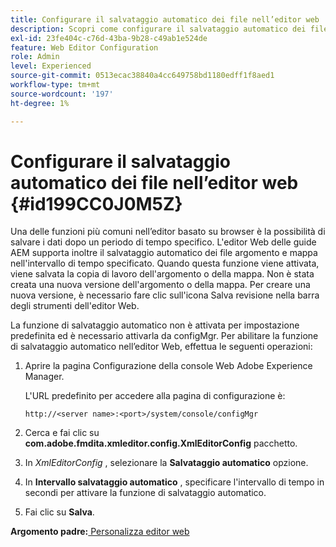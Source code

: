 ```yaml
---
title: Configurare il salvataggio automatico dei file nell’editor web
description: Scopri come configurare il salvataggio automatico dei file nell’editor web
exl-id: 23fe404c-c76d-43ba-9b28-c49ab1e524de
feature: Web Editor Configuration
role: Admin
level: Experienced
source-git-commit: 0513ecac38840a4cc649758bd1180edff1f8aed1
workflow-type: tm+mt
source-wordcount: '197'
ht-degree: 1%

---
```


# Configurare il salvataggio automatico dei file nell’editor web {#id199CC0J0M5Z}

Una delle funzioni più comuni nell’editor basato su browser è la possibilità di salvare i dati dopo un periodo di tempo specifico. L&#39;editor Web delle guide AEM supporta inoltre il salvataggio automatico dei file argomento e mappa nell&#39;intervallo di tempo specificato. Quando questa funzione viene attivata, viene salvata la copia di lavoro dell&#39;argomento o della mappa. Non è stata creata una nuova versione dell&#39;argomento o della mappa. Per creare una nuova versione, è necessario fare clic sull&#39;icona Salva revisione nella barra degli strumenti dell&#39;editor Web.

La funzione di salvataggio automatico non è attivata per impostazione predefinita ed è necessario attivarla da configMgr. Per abilitare la funzione di salvataggio automatico nell’editor Web, effettua le seguenti operazioni:

1. Aprire la pagina Configurazione della console Web Adobe Experience Manager.

   L&#39;URL predefinito per accedere alla pagina di configurazione è:

   ```http
   http://<server name>:<port>/system/console/configMgr
   ```

1. Cerca e fai clic su **com.adobe.fmdita.xmleditor.config.XmlEditorConfig** pacchetto.

1. In *XmlEditorConfig* , selezionare la **Salvataggio automatico** opzione.

1. In **Intervallo salvataggio automatico** , specificare l&#39;intervallo di tempo in secondi per attivare la funzione di salvataggio automatico.

1. Fai clic su **Salva**.


**Argomento padre:**[ Personalizza editor web](conf-web-editor.md)
